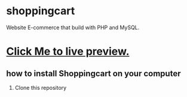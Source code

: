 # shoppingcart
Website E-commerce that build with PHP and MySQL.

# <a href="http://47.254.197.133/" style="text-align: center; ">Click Me to live preview.</a>
## how to install Shoppingcart on your computer
<ol>
  <li>Clone this repository</li>
</ol>

